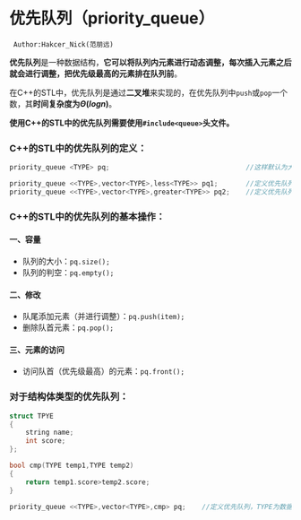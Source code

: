 # **优先队列（priority_queue）**

```
 Author:Hakcer_Nick(范朋远)
```

**优先队列**是一种数据结构，**它可以将队列内元素进行动态调整，每次插入元素之后就会进行调整，把优先级最高的元素排在队列前**。

在C++的STL中，优先队列是通过**二叉堆**来实现的，在优先队列中`push`或`pop`一个数，其**时间复杂度为$\Theta(log n)$**。

**使用C++的STL中的优先队列需要使用`#include<queue>`头文件。**

### **C++的STL中的优先队列的定义：**

```c++
priority_queue <TYPE> pq;                                  //这样默认为大根堆

priority_queue <<TYPE>,vector<TYPE>,less<TYPE>> pq1;       //定义优先队列，TYPE为数据类型，less<TYPE>为大根堆
priority_queue <<TYPE>,vector<TYPE>,greater<TYPE>> pq2;    //定义优先队列，TYPE为数据类型，greater<TYPE>为小根堆
```

### **C++的STL中的优先队列的基本操作：**

#### **一、容量**

- 队列的大小：`pq.size();`
- 队列的判空：`pq.empty();`

#### **二、修改**

- 队尾添加元素（并进行调整）：`pq.push(item);`
- 删除队首元素：`pq.pop();`

#### **三、元素的访问**

- 访问队首（优先级最高）的元素：`pq.front();`

### **对于结构体类型的优先队列：**

```c++
struct TPYE
{
    string name;
    int score;
};

bool cmp(TYPE temp1,TYPE temp2)
{
    return temp1.score>temp2.score;
}

priority_queue <<TYPE>,vector<TYPE>,cmp> pq;    //定义优先队列，TYPE为数据类型，cmp为自编比较函数
```

